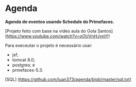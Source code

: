 # Agenda
**Agenda de eventos usando Schedule do Primefaces.**

[Projeto feito com base na vídeo aula do Gola Santos] (https://www.youtube.com/watch?v=oOUVnHJynlY)

Para execeutar o projeto é necessário usar:
  - jsf;
  - tomcat 8.0;
  - postgres; e
  - prmefaces-5.3.

[SQL] (https://github.com/luan373/agenda/blob/master/sql.txt)



